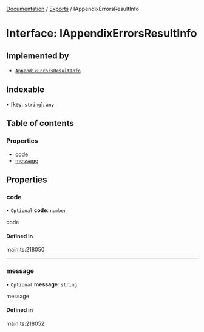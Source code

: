 [Documentation](../README.md) / [Exports](../modules.md) / IAppendixErrorsResultInfo

# Interface: IAppendixErrorsResultInfo

## Implemented by

- [`AppendixErrorsResultInfo`](../classes/AppendixErrorsResultInfo.md)

## Indexable

▪ [key: `string`]: `any`

## Table of contents

### Properties

- [code](IAppendixErrorsResultInfo.md#code)
- [message](IAppendixErrorsResultInfo.md#message)

## Properties

### code

• `Optional` **code**: `number`

code

#### Defined in

main.ts:218050

___

### message

• `Optional` **message**: `string`

message

#### Defined in

main.ts:218052
